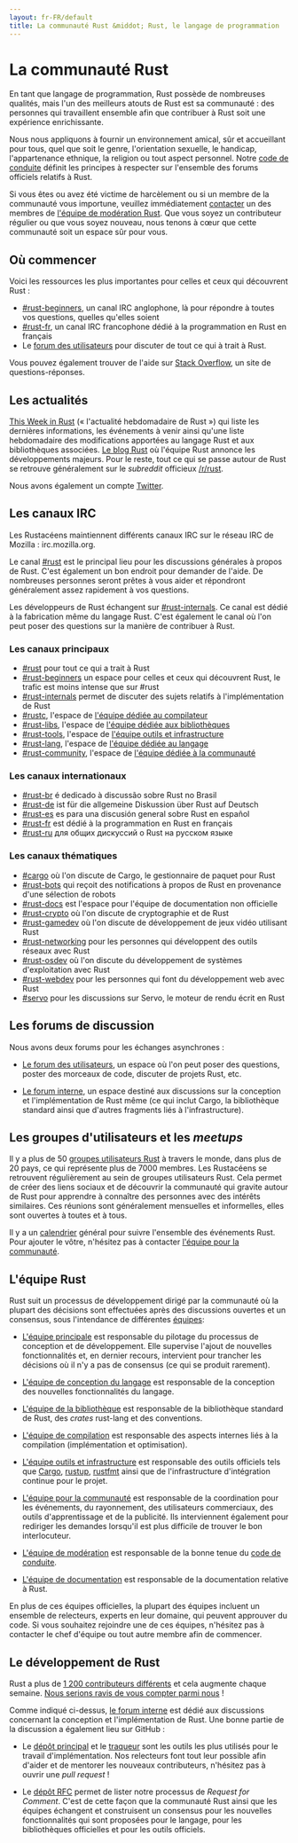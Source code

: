```yaml
---
layout: fr-FR/default
title: La communauté Rust &middot; Rust, le langage de programmation
---
```


# La communauté Rust

En tant que langage de programmation, Rust possède de nombreuses qualités, mais l'un des meilleurs atouts de Rust est sa communauté : des personnes qui travaillent ensemble afin que contribuer à Rust soit une expérience enrichissante.

Nous nous appliquons à fournir un environnement amical, sûr et accueillant pour tous, quel que soit le genre, l'orientation sexuelle, le handicap, l'appartenance ethnique, la religion ou tout aspect personnel. Notre [code de conduite][coc] définit les principes à respecter sur l'ensemble des forums officiels relatifs à Rust.

Si vous êtes ou avez été victime de harcèlement ou si un membre de la communauté vous importune, veuillez immédiatement [contacter][mod_team_email] un des membres de [l'équipe de modération Rust][mod_team]. Que vous soyez un contributeur régulier ou que vous soyez nouveau, nous tenons à cœur que cette communauté soit un espace sûr pour vous.

[coc]: https://www.rust-lang.org/conduct.html
[mod_team]: https://www.rust-lang.org/team.html#Moderation
[mod_team_email]: mailto:rust-mods@rust-lang.org

## Où commencer

Voici les ressources les plus importantes pour celles et ceux qui découvrent Rust :

- [#rust-beginners][beginners_irc], un canal IRC anglophone, là pour répondre à toutes vos questions, quelles qu'elles soient
- [#rust-fr][fr_irc], un canal IRC francophone dédié à la programmation en Rust en français
- Le [forum des utilisateurs][users_forum] pour discuter de tout ce qui à trait à  Rust.

Vous pouvez également trouver de l'aide sur [Stack Overflow][stack_overflow], un site de questions-réponses.

[stack_overflow]: https://stackoverflow.com/questions/tagged/rust

## Les actualités

[This Week in Rust][twir] (« l'actualité hebdomadaire de Rust ») qui liste les dernières informations, les événements à venir ainsi qu'une liste hebdomadaire des modifications apportées au langage Rust et aux bibliothèques associées. [Le blog Rust][rust_blog] où l'équipe Rust annonce les développements majeurs. Pour le reste, tout ce qui se passe autour de Rust se retrouve généralement sur le *subreddit* officieux [/r/rust][reddit].

Nous avons également un compte [Twitter][twitter].

[twir]: https://this-week-in-rust.org/
[rust_blog]: http://blog.rust-lang.org/
[reddit]: https://www.reddit.com/r/rust
[reddit_coc]: https://www.reddit.com/r/rust/comments/2rvrzx/our_code_of_conduct_please_read/
[twitter]: https://twitter.com/rustlang

## Les canaux IRC

Les Rustacéens maintiennent différents canaux IRC sur le réseau IRC de Mozilla : irc.mozilla.org.

Le canal [#rust][rust_irc] est le principal lieu pour les discussions générales à propos de Rust. C'est également un bon endroit pour demander de l'aide. De nombreuses personnes seront prêtes à vous aider et répondront généralement assez rapidement à vos questions.

Les développeurs de Rust échangent sur [#rust-internals][internals_irc]. Ce canal est dédié à la fabrication même du langage Rust. C'est également le canal où l'on peut poser des questions sur la manière de contribuer à Rust.

### Les canaux principaux

- [#rust][rust_irc] pour tout ce qui a trait à Rust
- [#rust-beginners][beginners_irc] un espace pour celles et ceux qui découvrent Rust, le trafic est moins intense que sur #rust
- [#rust-internals][internals_irc] permet de discuter des sujets relatifs à l'implémentation de Rust
- [#rustc][rustc_irc], l'espace de [l'équipe dédiée au compilateur][compiler_team]
- [#rust-libs][libs_irc], l'espace de [l'équipe dédiée aux bibliothèques][library_team]
- [#rust-tools][tools_irc], l'espace de [l'équipe outils et infrastructure][tool_team]
- [#rust-lang][lang_irc], l'espace de [l'équipe dédiée au langage][language_team]
- [#rust-community][community_irc], l'espace de [l'équipe dédiée à la communauté][community_team]

### Les canaux internationaux

- [#rust-br][br_irc] é dedicado à discussão sobre Rust no Brasil
- [#rust-de][de_irc] ist für die allgemeine Diskussion über Rust auf Deutsch
- [#rust-es][es_irc] es para una discusión general sobre Rust en español
- [#rust-fr][fr_irc] est dédié à la programmation en Rust en français
- [#rust-ru][ru_irc] для общих дискуссий о Rust на русском языке

### Les canaux thématiques

- [#cargo][cargo_irc] où l'on discute de Cargo, le gestionnaire de paquet pour  Rust
- [#rust-bots][bots_irc] qui reçoit des notifications à propos de Rust en provenance d'une sélection de robots
- [#rust-docs][docs_irc] est l'espace pour l'équipe de documentation non officielle
- [#rust-crypto][crypto_irc] où l'on discute de cryptographie et de Rust
- [#rust-gamedev][gamedev_irc] où l'on discute de développement de jeux vidéo utilisant Rust
- [#rust-networking][networking_irc] pour les personnes qui développent des outils réseaux avec Rust
- [#rust-osdev][osdev_irc] où l'on discute du développement de systèmes d'exploitation avec Rust
- [#rust-webdev][webdev_irc] pour les personnes qui font du développement web avec Rust
- [#servo][servo_irc] pour les discussions sur Servo, le moteur de rendu écrit en Rust

[IRC]: https://en.wikipedia.org/wiki/Internet_Relay_Chat
[beginners_irc]: https://client00.chat.mibbit.com/?server=irc.mozilla.org&channel=%23rust-beginners
[bots_irc]: https://client00.chat.mibbit.com/?server=irc.mozilla.org&channel=%23rust-bots
[br_irc]: https://client00.chat.mibbit.com/?server=irc.mozilla.org&channel=%23rust-br
[cargo_irc]: https://client00.chat.mibbit.com/?server=irc.mozilla.org&channel=%23cargo
[community_irc]: https://client00.chat.mibbit.com/?server=irc.mozilla.org&channel=%23rust-community
[crypto_irc]: https://client00.chat.mibbit.com/?server=irc.mozilla.org&channel=%23rust-crypto
[de_irc]: https://client00.chat.mibbit.com/?server=irc.mozilla.org&channel=%23rust-de
[es_irc]: https://client00.chat.mibbit.com/?server=irc.mozilla.org&channel=%23rust-es
[fr_irc]: https://client00.chat.mibbit.com/?server=irc.mozilla.org&channel=%23rust-fr
[gamedev_irc]: https://client00.chat.mibbit.com/?server=irc.mozilla.org&channel=%23rust-gamedev
[internals_irc]: https://client00.chat.mibbit.com/?server=irc.mozilla.org&channel=%23rust-internals
[lang_irc]: https://client00.chat.mibbit.com/?server=irc.mozilla.org&channel=%23rust-lang
[libs_irc]: https://client00.chat.mibbit.com/?server=irc.mozilla.org&channel=%23rust-libs
[networking_irc]: https://client00.chat.mibbit.com/?server=irc.mozilla.org&channel=%23rust-networking
[osdev_irc]: https://client00.chat.mibbit.com/?server=irc.mozilla.org&channel=%23rust-osdev
[ru_irc]: https://client00.chat.mibbit.com/?server=irc.mozilla.org&channel=%23rust-ru
[rust_irc]: https://client00.chat.mibbit.com/?server=irc.mozilla.org&channel=%23rust
[rustc_irc]: https://client00.chat.mibbit.com/?server=irc.mozilla.org&channel=%23rustc
[servo_irc]: https://client00.chat.mibbit.com/?server=irc.mozilla.org&channel=%23servo
[tools_irc]: https://client00.chat.mibbit.com/?server=irc.mozilla.org&channel=%23rust-tools
[webdev_irc]: https://client00.chat.mibbit.com/?server=irc.mozilla.org&channel=%23rust-webdev
[docs_irc]: https://client00.chat.mibbit.com/?server=irc.mozilla.org&channel=%23rust-docs

## Les forums de discussion

Nous avons deux forums pour les échanges asynchrones :

- [Le forum des utilisateurs][users_forum], un espace où l'on peut poser des questions, poster des morceaux de code, discuter de projets Rust, etc.

- [Le forum interne][internals_forum], un espace destiné aux discussions sur la conception et l'implémentation de Rust même (ce qui inclut Cargo, la bibliothèque standard ainsi que d'autres fragments liés à l'infrastructure).

[users_forum]: https://users.rust-lang.org/
[internals_forum]: https://internals.rust-lang.org/

## Les groupes d'utilisateurs et les *meetups*

Il y a plus de 50 [groupes utilisateurs Rust][user_group] à travers le monde, dans plus de 20 pays, ce qui représente plus de 7000 membres. Les Rustacéens se retrouvent régulièrement au sein de groupes utilisateurs Rust. Cela permet de créer des liens sociaux et de découvrir la communauté qui gravite autour de Rust pour apprendre à connaître des personnes avec des intérêts similaires. Ces réunions sont généralement mensuelles et informelles, elles sont ouvertes à toutes et à tous.

Il y a un [calendrier][calendar] général pour suivre l'ensemble des événements Rust.
Pour ajouter le vôtre, n'hésitez pas à contacter [l'équipe pour la communauté][community_team].

[user_group]: ./user-groups.html
[calendar]: https://www.google.com/calendar/embed?src=apd9vmbc22egenmtu5l6c5jbfc@group.calendar.google.com

## L'équipe Rust

Rust suit un processus de développement dirigé par la communauté où la plupart des décisions sont effectuées après des discussions ouvertes et un consensus, sous l'intendance de différentes [équipes][teams]:

* [L'équipe principale][core_team] est responsable du pilotage du processus de conception et de développement. Elle supervise l'ajout de nouvelles fonctionnalités et, en dernier recours, intervient pour trancher les décisions où il n'y a pas de consensus (ce qui se produit rarement).

* [L'équipe de conception du langage][language_team] est responsable de la conception des nouvelles fonctionnalités du langage.

* [L'équipe de la bibliothèque][library_team] est responsable de la bibliothèque standard de Rust, des *crates* rust-lang et des conventions.

* [L'équipe de compilation][compiler_team] est responsable des aspects internes liés à la compilation (implémentation et optimisation).

* [L'équipe outils et infrastructure][tool_team] est responsable des outils officiels tels que [Cargo], [rustup], [rustfmt] ainsi que de l'infrastructure d'intégration continue pour le projet.

[Cargo]: https://crates.io
[rustup]: https://www.rustup.rs
[rustfmt]: https://github.com/rust-lang-nursery/rustfmt

* [L'équipe pour la communauté][community_team] est responsable de la coordination pour les événements, du rayonnement, des utilisateurs commerciaux, des outils d'apprentissage et de la publicité. Ils interviennent également pour rediriger les demandes lorsqu'il est plus difficile de trouver le bon interlocuteur.

* [L'équipe de modération][mod_team] est responsable de la bonne tenue du
[code de conduite][coc].

* [L'équipe de documentation][doc_team] est responsable de la documentation relative à Rust.

En plus de ces équipes officielles, la plupart des équipes incluent un ensemble de relecteurs, experts en leur domaine, qui peuvent approuver du code. Si vous souhaitez rejoindre une de ces équipes, n'hésitez pas à contacter le chef d'équipe ou tout autre membre afin de commencer.

[teams]: https://www.rust-lang.org/team.html
[core_team]: https://www.rust-lang.org/team.html#Core
[language_team]: https://www.rust-lang.org/team.html#Language-design
[library_team]: https://www.rust-lang.org/team.html#Library
[compiler_team]: https://www.rust-lang.org/team.html#Compiler
[tool_team]: https://www.rust-lang.org/team.html#Tooling-and-infrastructure
[community_team]: https://www.rust-lang.org/team.html#Community
[mod_team]: https://www.rust-lang.org/team.html#Moderation
[doc_team]: https://www.rust-lang.org/en-US/team.html#Documentation-team

## Le développement de Rust

Rust a plus de [1 200 contributeurs différents][authors] et cela augmente chaque semaine. [Nous serions ravis de vous compter parmi nous][contribute] !

Comme indiqué ci-dessus, [le forum interne][internals_forum] est dédié aux discussions concernant la conception et l'implémentation de Rust. Une bonne partie de la discussion a également lieu sur GitHub :

- Le [dépôt principal][github] et le [traqueur][issue_tracking] sont les outils les plus utilisés pour le travail d'implémentation. Nos relecteurs font tout leur possible afin d'aider et de mentorer les nouveaux contributeurs, n'hésitez pas à ouvrir une *pull request* !

- Le [dépôt RFC][rfcs] permet de lister notre processus de *Request for Comment*. C'est de cette façon que la communauté Rust ainsi que les équipes échangent et construisent un consensus pour les nouvelles fonctionnalités qui sont proposées pour le langage, pour les bibliothèques officielles et pour les outils officiels.

[authors]: https://thanks.rust-lang.org/rust/all-time
[contribute]: contribute.html
[github]: https://github.com/rust-lang/rust
[rfcs]: https://github.com/rust-lang/rfcs
[issue_tracking]: https://github.com/rust-lang/rust/issues
